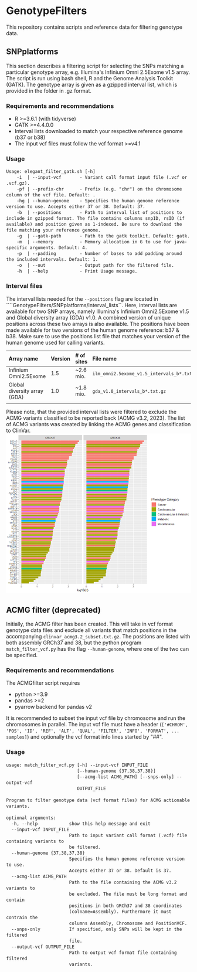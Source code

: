 # GenotypeFilters
This repository contains scripts and reference data for filtering genotype data. 

## SNPplatforms
This section describes a filtering script for selecting the SNPs matching a particular genotype array, e.g. Illumina's Infinium Omni 2.5Exome v1.5 array. The script is run using bash shell, R and the Genome Analysis Toolkit (GATK). The genotype array is given as a gzipped interval list, which is provided in the folder in .gz format. 

### Requirements and recommendations
- R >=3.6.1 (with tidyverse)
- GATK >=4.4.0.0
- Interval lists downloaded to match your respective reference genome (b37 or b38)
- The input vcf files must follow the vcf format >=v4.1

### Usage
```
Usage: elegant_filter_gatk.sh [-h] 
    -i  | --input-vcf       - Variant call format input file (.vcf or .vcf.gz).
    -pf | --prefix-chr      - Prefix (e.g. "chr") on the chromosome column of the vcf file. Default: .
    -hg | --human-genome    - Specifies the human genome reference version to use. Accepts either 37 or 38. Default: 37.
    -b  | --positions       - Path to interval list of positions to include in gzipped format. The file contains columns snpID, rsID (if available) and position given as 1-indexed. Be sure to download the file matching your reference genome. 
    -g  | --gatk-path       - Path to the gatk toolkit. Default: gatk.
    -m  | --memory          - Memory allocation in G to use for java-specific arguments. Default: 4.
    -p  | --padding         - Number of bases to add padding around the included intervals. Default: 1.
    -o  | --out             - Output path for the filtered file.
    -h  | --help            - Print Usage message.

```

### Interval files 
The interval lists needed for the ```--positions``` flag are located in ````GenotypeFilters/SNPplatforms/interval_lists``. Here, interval lists are available for two SNP arrays, namely Illumina's Infinium Omni2.5Exome v1.5 and Global diversity array (GDA) v1.0. A combined version of unique positions across these two arrays is also available. 
The positions have been made available for two versions of the human genome reference: b37 \& b38. Make sure to use the positions list file that matches your version of the human genome used for calling variants. 

| Array name                   | Version | \# of sites | File name                                       |
|:-----------------------------|:--------|:------------|:------------------------------------------------|
| Infinium Omni2.5Exome        | 1.5     |  ~2.6 mio.  | ```ilm_omni2.5exome_v1.5_intervals_b*.txt.gz``` |
| Global diversity array (GDA) | 1.0     |  ~1.8 mio.  | ```gda_v1.0_intervals_b*.txt.gz```              |
|                              |         |             |                                                 |

Please note, that the provided interval lists were filtered to exclude the ACMG variants classified to be reported back (ACMG v3.2, 2023). The list of ACMG variants was created by linking the ACMG genes and classification to ClinVar. 
![acmg](ACMG_variants.png)



## ACMG filter (deprecated)
Initially, the ACMG filter has been created. This will take in vcf format genotype data files and exclude all variants that match positions in the accompanying ```clinvar_acmg3.2_subset.txt.gz```. The positions are listed with both assembly GRCh37 and 38, but the python program ```match_filter_vcf.py``` has the flag ```--human-genome```, where one of the two can be specified. 


### Requirements and recommendations
The ACMGfilter script requires 
- python >=3.9
- pandas >=2
- pyarrow backend for pandas v2

It is recommended to subset the input vcf file by chromosome and run the chromosomes in parallel. The input vcf file must have a header (```['#CHROM', 'POS', 'ID', 'REF', 'ALT', 'QUAL', 'FILTER', 'INFO', 'FORMAT', ... samples]```) and optionally the vcf format info lines started by "##". 


### Usage 
```
usage: match_filter_vcf.py [-h] --input-vcf INPUT_FILE
                           [--human-genome {37,38,37,38}]
                           [--acmg-list ACMG_PATH] [--snps-only] --output-vcf
                           OUTPUT_FILE

Program to filter genotype data (vcf format files) for ACMG actionable
variants.

optional arguments:
  -h, --help            show this help message and exit
  --input-vcf INPUT_FILE
                        Path to input variant call format (.vcf) file containing variants to
                        be filtered.
  --human-genome {37,38,37,38}
                        Specifies the human genome reference version to use.
                        Accepts either 37 or 38. Default is 37.
  --acmg-list ACMG_PATH
                        Path to the file containing the ACMG v3.2 variants to
                        be excluded. The file must be long format and contain
                        positions in both GRCh37 and 38 coordinates
                        (colname=Assembly). Furthermore it must contrain the
                        columns Assembly, Chromosome and PositionVCF.
  --snps-only           If specified, only SNPs will be kept in the filtered
                        file.
  --output-vcf OUTPUT_FILE
                        Path to output vcf format file containing filtered
                        variants.
```







